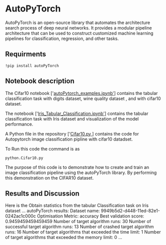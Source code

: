 # AutoPyTorch
AutoPyTorch is an open-source library that automates the architecture search process of deep neural networks. It provides a modular pipeline architecture that can be used to construct customized machine learning pipelines for classification, regression, and other tasks.


## Requirments  

 ```
!pip install autoPyTorch
```
## Notebook description
The Cifar10 notebook ['[autoPytorch_examples.ipynb'](https://github.com/ilyas4225/AutoPyTorch/blob/main/autoPytorch_examples.ipynb)] contains the tabular classification task with digits dataset, wine quality dataset , and with cifar10 dataset.

The notebook ['[Iris_Tabular_Classification.ipynb'](https://github.com/ilyas4225/AutoPyTorch/blob/main/Iris_Tabular_Classification.ipynb)] contains the tabular classification task with Iris dataset and visualization of the model performance.



 A Python file in the repository ['[Cifar10.py ](https://github.com/ilyas4225/AutoPyTorch/blob/main/Cifar10.py)] contains the  code for Autopytorch image classification pipline with cifar10 datadset.


To Run this code the command is as

 ```
python.Cifar10.py
```

The purpose of this code is to demonstrate how to create and train an image classification pipeline using the autoPyTorch library. By performing this demonstration on the CIFAR10 dataset.




## Results and Discussion

Here is the Obtain statistics from the tabular Classification task on Iris dataset
...
autoPyTorch results:
	Dataset name: 9949b5d2-d448-11ed-82e1-0242ac1c000c
	Optimisation Metric: accuracy
	Best validation score: 0.9459459459459459
	Number of target algorithm runs: 30
	Number of successful target algorithm runs: 13
	Number of crashed target algorithm runs: 16
	Number of target algorithms that exceeded the time limit: 1
	Number of target algorithms that exceeded the memory limit: 0
...
